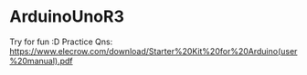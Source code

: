 # ArduinoUnoR3
Try for fun :D
Practice Qns: https://www.elecrow.com/download/Starter%20Kit%20for%20Arduino(user%20manual).pdf
